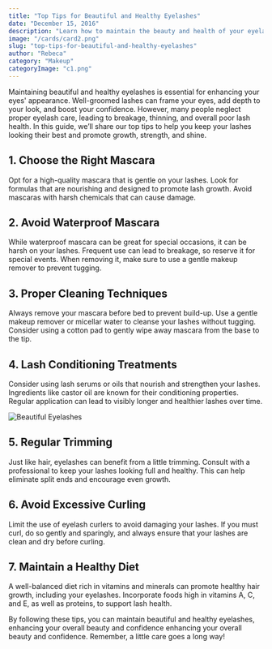```yaml
---
title: "Top Tips for Beautiful and Healthy Eyelashes"
date: "December 15, 2016"
description: "Learn how to maintain the beauty and health of your eyelashes with our top tips. From choosing the right mascara to proper cleaning techniques, these tips can help keep your lashes looking long and full.Learn how to maintain the beauty and health of your eyelashes with our top tips. Discover essential practices to enhance your lashes and avoid common pitfalls that can lead to damage."
image: "/cards/card2.png"
slug: "top-tips-for-beautiful-and-healthy-eyelashes"
author: "Rebeca"
category: "Makeup"
categoryImage: "c1.png"
---
```


Maintaining beautiful and healthy eyelashes is essential for enhancing your eyes' appearance. Well-groomed lashes can frame your eyes, add depth to your look, and boost your confidence. However, many people neglect proper eyelash care, leading to breakage, thinning, and overall poor lash health. In this guide, we’ll share our top tips to help you keep your lashes looking their best and promote growth, strength, and shine.

## 1. Choose the Right Mascara

Opt for a high-quality mascara that is gentle on your lashes. Look for formulas that are nourishing and designed to promote lash growth. Avoid mascaras with harsh chemicals that can cause damage.

## 2. Avoid Waterproof Mascara

While waterproof mascara can be great for special occasions, it can be harsh on your lashes. Frequent use can lead to breakage, so reserve it for special events. When removing it, make sure to use a gentle makeup remover to prevent tugging.

## 3. Proper Cleaning Techniques

Always remove your mascara before bed to prevent build-up. Use a gentle makeup remover or micellar water to cleanse your lashes without tugging. Consider using a cotton pad to gently wipe away mascara from the base to the tip.

## 4. Lash Conditioning Treatments

Consider using lash serums or oils that nourish and strengthen your lashes. Ingredients like castor oil are known for their conditioning properties. Regular application can lead to visibly longer and healthier lashes over time.

![Beautiful Eyelashes](/cards/card2.png)

## 5. Regular Trimming

Just like hair, eyelashes can benefit from a little trimming. Consult with a professional to keep your lashes looking full and healthy. This can help eliminate split ends and encourage even growth.

## 6. Avoid Excessive Curling

Limit the use of eyelash curlers to avoid damaging your lashes. If you must curl, do so gently and sparingly, and always ensure that your lashes are clean and dry before curling.

## 7. Maintain a Healthy Diet

A well-balanced diet rich in vitamins and minerals can promote healthy hair growth, including your eyelashes. Incorporate foods high in vitamins A, C, and E, as well as proteins, to support lash health.

By following these tips, you can maintain beautiful and healthy eyelashes, enhancing your overall beauty and confidence enhancing your overall beauty and confidence. Remember, a little care goes a long way!
